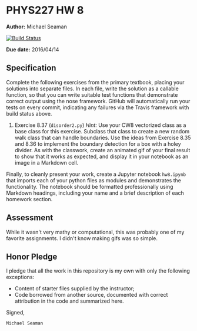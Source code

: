 # PHYS227 HW 8

**Author:** Michael Seaman

[![Build Status](https://travis-ci.org/chapman-phys227-2016s/hw-8-seama107.svg?branch=master)](https://travis-ci.org/chapman-phys227-2016s/hw-8-seama107)

**Due date:** 2016/04/14

## Specification

Complete the following exercises from the primary textbook, placing your solutions into separate files. In each file, write the solution as a callable function, so that you can write suitable test functions that demonstrate correct output using the nose framework. GitHub will automatically run your tests on every commit, indicating any failures via the Travis framework with build status above.

1. Exercise 8.37 (```disorder2.py```) *Hint:* Use your CW8 vectorized class as a base class for this exercise.  Subclass that class to create a new random walk class that can handle boundaries.  Use the ideas from Exercise 8.35 and 8.36 to implement the boundary detection for a box with a holey divider.  As with the classwork, create an animated gif of your final result to show that it works as expected, and display it in your notebook as an image in a Markdown cell.

Finally, to cleanly present your work, create a Jupyter notebook ```hw8.ipynb``` that imports each of your python files as modules and demonstrates the functionality. The notebook should be formatted professionally using Markdown headings, including your name and a brief description of each homework section.

## Assessment

While it wasn't very mathy or computational, this was probably one of my favorite assignments. I didn't know making gifs was so simple.

## Honor Pledge

I pledge that all the work in this repository is my own with only the following exceptions:

* Content of starter files supplied by the instructor;
* Code borrowed from another source, documented with correct attribution in the code and summarized here.

Signed,

    Michael Seaman
